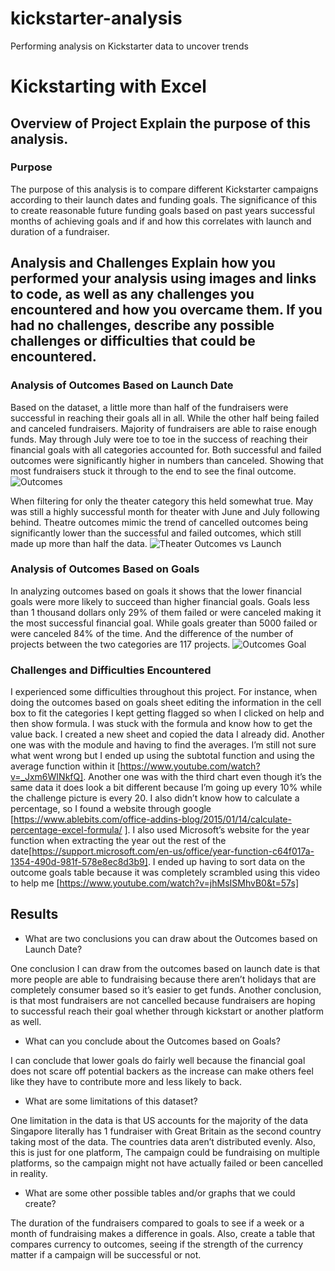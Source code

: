 # kickstarter-analysis
Performing analysis on Kickstarter data to uncover trends
# Kickstarting with Excel

## Overview of Project Explain the purpose of this analysis.
### Purpose
	
The purpose of this analysis is to compare different Kickstarter campaigns according to their launch dates and funding goals. The significance of this to create reasonable future funding goals based on past years successful months of achieving goals and if and how this correlates with launch and duration of a fundraiser. 

## Analysis and Challenges Explain how you performed your analysis using images and links to code, as well as any challenges you encountered and how you overcame them. If you had no challenges, describe any possible challenges or difficulties that could be encountered.

### Analysis of Outcomes Based on Launch Date

Based on the dataset, a little more than half of the fundraisers were successful in reaching their goals all in all. While the other half being failed and canceled fundraisers. Majority of fundraisers are able to raise enough funds. May through July were toe to toe in the success of reaching their financial goals with all categories accounted for. Both successful and failed outcomes were significantly higher in numbers than canceled. Showing that most fundraisers stuck it through to the end to see the final outcome. 
![Outcomes](https://user-images.githubusercontent.com/88587406/130365866-8434651b-413d-4025-a578-fbb63a01ad2b.png)

When filtering for only the theater category this held somewhat true. May was still a highly successful month for theater with June and July following behind. Theatre outcomes mimic the trend of cancelled outcomes being significantly lower than the successful and failed outcomes, which still made up more than half the data. 
![Theater Outcomes vs Launch](https://user-images.githubusercontent.com/88587406/130365872-923b73cd-1482-4a45-a015-50a3a98ae5d3.png)

### Analysis of Outcomes Based on Goals

In analyzing outcomes based on goals it shows that the lower financial goals were more likely to succeed than higher financial goals. Goals less than 1 thousand dollars only 29% of them failed or were canceled making it the most successful financial goal. While goals greater than 5000 failed or were canceled 84% of the time. And the difference of the number of projects between the two categories are 117 projects.
![Outcomes Goal](https://user-images.githubusercontent.com/88587406/130365882-298cd980-8bc8-4667-8b41-c4791418614f.png)


### Challenges and Difficulties Encountered

I experienced some difficulties throughout this project. For instance, when doing the outcomes based on goals sheet editing the information in the cell box to fit the categories I kept getting flagged so when I clicked on help and then show formula. I was stuck with the formula and know how to get the value back. I created a new sheet and copied the data I already did. Another one was with the module and having to find the averages. I’m still not sure what went wrong but I ended up using the subtotal function and using the average function within it [https://www.youtube.com/watch?v=_Jxm6WINkfQ]. Another one was with the third chart even though it’s the same data it does look a bit different because I’m going up every 10% while the challenge picture is every 20. I also didn’t know how to calculate a percentage, so I found a website through google [https://www.ablebits.com/office-addins-blog/2015/01/14/calculate-percentage-excel-formula/
]. I also used Microsoft’s website for the year function when extracting the year out the rest of the date[https://support.microsoft.com/en-us/office/year-function-c64f017a-1354-490d-981f-578e8ec8d3b9]. I ended up having to sort data on the outcome goals table because it was completely scrambled using this video to help me [https://www.youtube.com/watch?v=jhMsISMhvB0&t=57s]

## Results

- What are two conclusions you can draw about the Outcomes based on Launch Date?

One conclusion I can draw from the outcomes based on launch date is that more people are able to fundraising because there aren’t holidays that are completely consumer based so it’s easier to get funds.
Another conclusion, is that most fundraisers are not cancelled because fundraisers are hoping to successful reach their goal whether through kickstart or another platform as well. 

- What can you conclude about the Outcomes based on Goals?

I can conclude that lower goals do fairly well because the financial goal does not scare off potential backers as the increase can make others feel like they have to contribute more and less likely to back.

- What are some limitations of this dataset?

One limitation in the data is that US accounts for the majority of the data Singapore literally has 1 fundraiser with Great Britain as the second country taking most of the data. The countries data aren’t distributed evenly. 
Also, this is just for one platform, The campaign could be fundraising on multiple platforms, so the campaign might not have actually failed or been cancelled in reality. 

- What are some other possible tables and/or graphs that we could create?

The duration of the fundraisers compared to goals to see if a week or a month of fundraising makes a difference in goals. Also, create a table that compares currency to outcomes, seeing if the strength of the currency matter if a campaign will be successful or not. 





